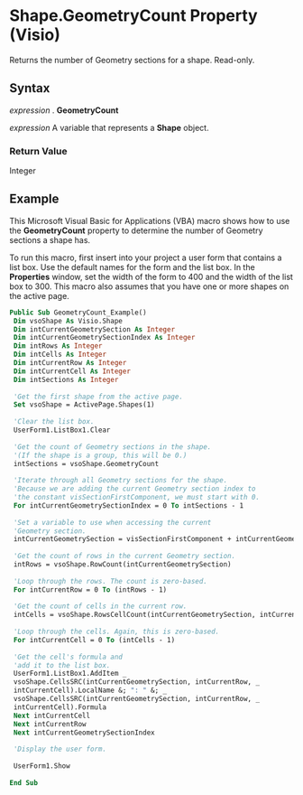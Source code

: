
# Shape.GeometryCount Property (Visio)

Returns the number of Geometry sections for a shape. Read-only.


## Syntax

 _expression_ . **GeometryCount**

 _expression_ A variable that represents a **Shape** object.


### Return Value

Integer


## Example

This Microsoft Visual Basic for Applications (VBA) macro shows how to use the  **GeometryCount** property to determine the number of Geometry sections a shape has.



To run this macro, first insert into your project a user form that contains a list box. Use the default names for the form and the list box. In the  **Properties** window, set the width of the form to 400 and the width of the list box to 300. This macro also assumes that you have one or more shapes on the active page.




```vb
Public Sub GeometryCount_Example() 
 Dim vsoShape As Visio.Shape 
 Dim intCurrentGeometrySection As Integer 
 Dim intCurrentGeometrySectionIndex As Integer 
 Dim intRows As Integer 
 Dim intCells As Integer 
 Dim intCurrentRow As Integer 
 Dim intCurrentCell As Integer 
 Dim intSections As Integer 
 
 'Get the first shape from the active page. 
 Set vsoShape = ActivePage.Shapes(1) 
 
 'Clear the list box. 
 UserForm1.ListBox1.Clear 
 
 'Get the count of Geometry sections in the shape. 
 '(If the shape is a group, this will be 0.) 
 intSections = vsoShape.GeometryCount 
 
 'Iterate through all Geometry sections for the shape. 
 'Because we are adding the current Geometry section index to 
 'the constant visSectionFirstComponent, we must start with 0. 
 For intCurrentGeometrySectionIndex = 0 To intSections - 1 
 
 'Set a variable to use when accessing the current 
 'Geometry section. 
 intCurrentGeometrySection = visSectionFirstComponent + intCurrentGeometrySectionIndex 
 
 'Get the count of rows in the current Geometry section. 
 intRows = vsoShape.RowCount(intCurrentGeometrySection) 
 
 'Loop through the rows. The count is zero-based. 
 For intCurrentRow = 0 To (intRows - 1) 
 
 'Get the count of cells in the current row. 
 intCells = vsoShape.RowsCellCount(intCurrentGeometrySection, intCurrentRow) 
 
 'Loop through the cells. Again, this is zero-based. 
 For intCurrentCell = 0 To (intCells - 1) 
 
 'Get the cell's formula and 
 'add it to the list box. 
 UserForm1.ListBox1.AddItem _ 
 vsoShape.CellsSRC(intCurrentGeometrySection, intCurrentRow, _ 
 intCurrentCell).LocalName &; ": " &; _ 
 vsoShape.CellsSRC(intCurrentGeometrySection, intCurrentRow, _ 
 intCurrentCell).Formula 
 Next intCurrentCell 
 Next intCurrentRow 
 Next intCurrentGeometrySectionIndex 
 
 'Display the user form. 
 
 UserForm1.Show 
 
End Sub
```

